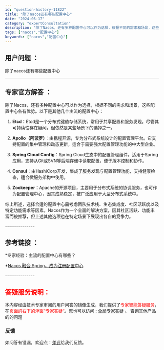 ```yaml
---
id: "question-history-11822"
title: "除了nacos还有哪些配置中心"
date: "2024-05-17"
category: "expertConsultation"
description: "除了Nacos，还有多种配置中心可以作为选择，根据不同的需求和场景，这些配置中心各有优势。以下是其他几个主流的配置中心：1. **Etcd**：Etcd是一个分布式键值存储系统，常用于共享配置和服务发现。尽管其可持续性存在疑问，但依然是某些场景下的选择之一。2. **Apollo（阿波罗）**：由携"
tags: ["nacos","配置中心"]
keywords: ["nacos","配置中心"]
---
```


## 用户问题 ： 
 除了nacos还有哪些配置中心  

---------------
## 专家官方解答 ：

除了Nacos，还有多种配置中心可以作为选择，根据不同的需求和场景，这些配置中心各有优势。以下是其他几个主流的配置中心：

1. **Etcd**：Etcd是一个分布式键值存储系统，常用于共享配置和服务发现。尽管其可持续性存在疑问，但依然是某些场景下的选择之一。

2. **Apollo（阿波罗）**：由携程开源，专为分布式系统设计的配置管理平台。它支持配置的集中管理和动态更新，适合于需要强大配置管理功能的中大型企业。

3. **Spring Cloud Config**：Spring Cloud生态中的配置管理组件，适用于Spring应用，支持从Git或SVN等后端存储中读取配置，便于版本控制和协作。

4. **Consul**：由HashiCorp开发，集成了服务发现与配置管理功能，支持健康检查，适合微服务架构中使用。

5. **Zookeeper**：Apache的开源项目，主要用于分布式系统的协调服务，也可作为配置管理中心，因其成熟稳定，被广泛应用于大型分布式系统中。

综上所述，选择合适的配置中心需考虑团队技术栈、生态集成度、社区活跃度以及特定功能需求等因素。Nacos作为一个全面的解决方案，因其社区活跃、功能丰富而被推荐，但上述其他选项也在特定场景下展现出各自的竞争力。


<font color="#949494">---------------</font> 


## 参考链接 ：

*专家经验：主流的配置中心有哪些？ 
 
 *[Nacos 融合 Spring，成为注册配置中心](https://nacos.io/docs/latest/ecology/use-nacos-with-spring)


 <font color="#949494">---------------</font> 
 


## <font color="#FF0000">答疑服务说明：</font> 

本内容经由技术专家审阅的用户问答的镜像生成，我们提供了<font color="#FF0000">专家智能答疑服务</font>，在<font color="#FF0000">页面的右下的浮窗”专家答疑“</font>。您也可以访问 : [全局专家答疑](https://answer.opensource.alibaba.com/docs/intro) 。 咨询其他产品的的问题

### 反馈
如问答有错漏，欢迎点：[差评](https://ai.nacos.io/user/feedbackByEnhancerGradePOJOID?enhancerGradePOJOId=13809)给我们反馈。
